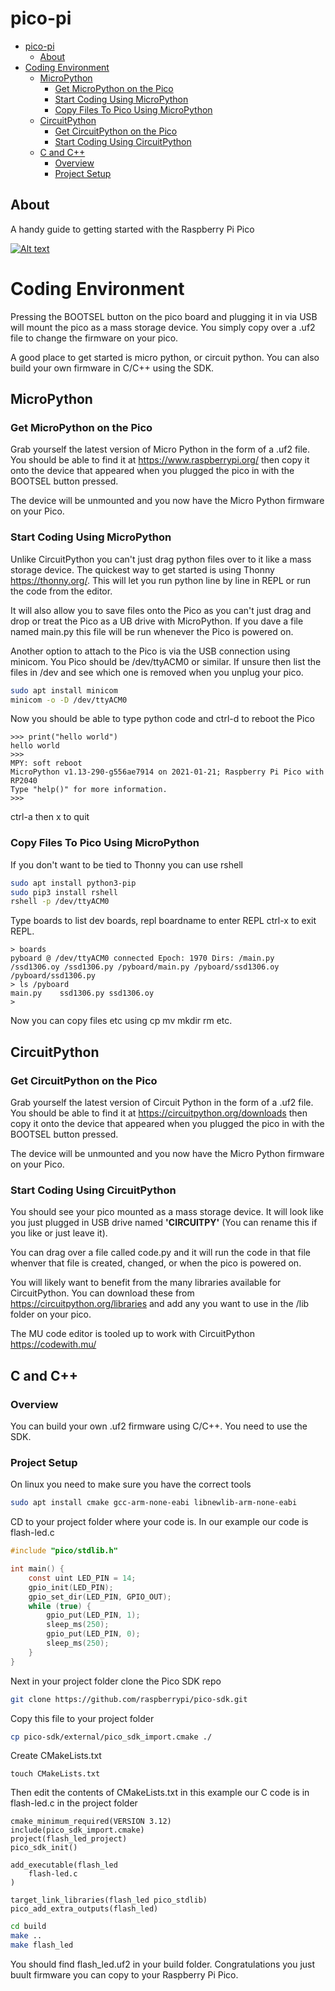 # pico-pi




- [pico-pi](#pico-pi)
  - [About](#about)
- [Coding Environment](#coding-environment)
  - [MicroPython](#micropython)
    - [Get MicroPython on the Pico](#get-micropython-on-the-pico)
    - [Start Coding Using MicroPython](#start-coding-using-micropython)
    - [Copy Files To Pico Using MicroPython](#copy-files-to-pico-using-micropython)
  - [CircuitPython](#circuitpython)
    - [Get CircuitPython on the Pico](#get-circuitpython-on-the-pico)
    - [Start Coding Using CircuitPython](#start-coding-using-circuitpython)
  - [C and C++](#c-and-c)
    - [Overview](#overview)
    - [Project Setup](#project-setup)





## About
A handy guide to getting started with the Raspberry Pi Pico

[![Alt text](https://img.youtube.com/vi/xpPPmEJIvhw/0.jpg)](https://youtu.be/xpPPmEJIvhw)

# Coding Environment

Pressing the BOOTSEL button on the pico board and plugging it in via USB will mount the pico as a mass storage device. You simply copy over a .uf2 file to change the firmware on your pico.

A good place to get started is micro python, or circuit python. You can also build your own firmware in C/C++ using the SDK.

## MicroPython

### Get MicroPython on the Pico

Grab yourself the latest version of Micro Python in the form of a .uf2 file. You should be able to find it at https://www.raspberrypi.org/ then copy it onto the device that appeared when you plugged the pico in with the BOOTSEL button pressed.

The device will be unmounted and you now have the Micro Python firmware on your Pico.

### Start Coding Using MicroPython

Unlike CircuitPython you can't just drag python files over to it like a mass storage device. The quickest way to get started is using Thonny https://thonny.org/. This will let you run python line by line in REPL or run the code from the editor.

It will also allow you to save files onto the Pico as you can't just drag and drop or treat the Pico as a UB drive with MicroPython. If you dave a file named main.py this file will be run whenever the Pico is powered on. 

Another option to attach to the Pico is via the USB connection using minicom. You Pico should be /dev/ttyACM0 or similar. If unsure then list the files in /dev and see which one is removed when you unplug your pico.

```bash
sudo apt install minicom
minicom -o -D /dev/ttyACM0
```

Now you should be able to type python code and ctrl-d to reboot the Pico
```
>>> print("hello world")
hello world
>>> 
MPY: soft reboot
MicroPython v1.13-290-g556ae7914 on 2021-01-21; Raspberry Pi Pico with RP2040
Type "help()" for more information.
>>> 
```

ctrl-a then x to quit

### Copy Files To Pico Using MicroPython

If you don't want to be tied to Thonny you can use rshell

```bash
sudo apt install python3-pip
sudo pip3 install rshell
rshell -p /dev/ttyACM0
```

Type boards to list dev boards, repl boardname to enter REPL ctrl-x to exit REPL.

```
> boards
pyboard @ /dev/ttyACM0 connected Epoch: 1970 Dirs: /main.py /ssd1306.oy /ssd1306.py /pyboard/main.py /pyboard/ssd1306.oy /pyboard/ssd1306.py
> ls /pyboard
main.py    ssd1306.py ssd1306.oy
> 
```

Now you can copy files etc using cp mv mkdir rm etc.


## CircuitPython

### Get CircuitPython on the Pico

Grab yourself the latest version of Circuit Python in the form of a .uf2 file. You should be able to find it at https://circuitpython.org/downloads then copy it onto the device that appeared when you plugged the pico in with the BOOTSEL button pressed.

The device will be unmounted and you now have the Micro Python firmware on your Pico.

### Start Coding Using CircuitPython

You should see your pico mounted as a mass storage device. It will look like you just plugged in USB drive named **'CIRCUITPY'** (You can rename this if you like or just leave it).

You can drag over a file called code.py and it will run the code in that file whenver that file is created, changed, or when the pico is powered on.

You will likely want to benefit from the many libraries available for CircuitPython. You can download these from https://circuitpython.org/libraries and add any you want to use in the /lib folder on your pico.

The MU code editor is tooled up to work with CircuitPython https://codewith.mu/ 

## C and C++

### Overview

You can build your own .uf2 firmware using C/C++. You need to use the SDK.

### Project Setup

On linux you need to make sure you have the correct tools
```bash
sudo apt install cmake gcc-arm-none-eabi libnewlib-arm-none-eabi
```

CD to your project folder where your code is. In our example our code is flash-led.c
```c
#include "pico/stdlib.h"

int main() {
    const uint LED_PIN = 14;
    gpio_init(LED_PIN);
    gpio_set_dir(LED_PIN, GPIO_OUT);
    while (true) {
        gpio_put(LED_PIN, 1);
        sleep_ms(250);
        gpio_put(LED_PIN, 0);
        sleep_ms(250);
    }
}
```

Next in your project folder clone the Pico SDK repo

```bash
git clone https://github.com/raspberrypi/pico-sdk.git
```

Copy this file to your project folder
```bash
cp pico-sdk/external/pico_sdk_import.cmake ./
```

Create CMakeLists.txt
```
touch CMakeLists.txt
```

Then edit the contents of CMakeLists.txt in this example our C code is in flash-led.c in the project folder


```
cmake_minimum_required(VERSION 3.12)
include(pico_sdk_import.cmake)
project(flash_led_project)
pico_sdk_init()

add_executable(flash_led
    flash-led.c
)

target_link_libraries(flash_led pico_stdlib)
pico_add_extra_outputs(flash_led)
```

```bash
cd build
make ..
make flash_led
```

You should find flash_led.uf2 in your build folder. Congratulations you just buult firmware you can copy to your Raspberry Pi Pico.